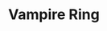 ---
templateKey: blog-post
featuredpost: false
featuredimage: /assets/Vampire_Ring.png
title: Vampire Ring
description: Rings
testfield: 1044
---